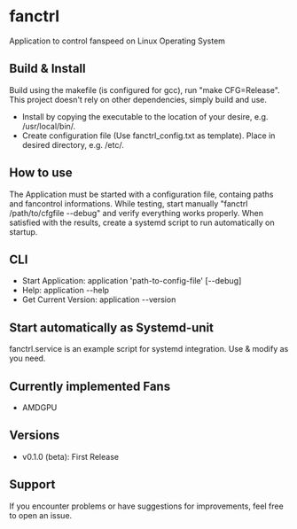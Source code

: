 # fanctrl
Application to control fanspeed on Linux Operating System

## Build & Install
Build using the makefile (is configured for gcc), run "make CFG=Release".
This project doesn't rely on other dependencies, simply build and use.
- Install by copying the executable to the location of your desire, e.g. /usr/local/bin/.
- Create configuration file (Use fanctrl_config.txt as template). Place in desired directory, e.g. /etc/.

## How to use
The Application must be started with a configuration file, containg paths and fancontrol informations.
While testing, start manually "fanctrl /path/to/cfgfile --debug" and verify everything works properly.
When satisfied with the results, create a systemd script to run automatically on startup.

## CLI
- Start Application: application 'path-to-config-file' [--debug]
- Help: application --help
- Get Current Version: application --version

## Start automatically as Systemd-unit
fanctrl.service is an example script for systemd integration. Use & modify as you need.

## Currently implemented Fans
- AMDGPU

## Versions
- v0.1.0 (beta): First Release

## Support
If you encounter problems or have suggestions for improvements, feel free to open an issue.
